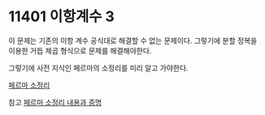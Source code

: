 # 11401 이항계수 3

이 문제는 기존의 이항 계수 공식대로 해결할 수 없는 문제이다.
그렇기에 분할 정복을 이용한 거듭 제곱 형식으로 문제를 해결해야한다.

그렇기에 사전 지식인 페르마의 소정리를 미리 알고 가야한다.

[페르마 소정리](https://namu.wiki/w/%ED%8E%98%EB%A5%B4%EB%A7%88%EC%9D%98%20%EC%86%8C%EC%A0%95%EB%A6%AChttps://dthumb-phinf.pstatic.net/?src=%22https%3A%2F%2Fssl.pstatic.net%2Fimages.se2%2Fsmedit%2F2016%2F7%2F21%2Fiqvxrrkza7ep7p.jpg%22&type=w2https://dthumb-phinf.pstatic.net/?src=%22https%3A%2F%2Fssl.pstatic.net%2Fimages.se2%2Fsmedit%2F2016%2F7%2F21%2Fiqvxrrkza7ep7p.jpg%22&type=w2https://dthumb-phinf.pstatic.net/?src=%22https%3A%2F%2Fssl.pstatic.net%2Fimages.se2%2Fsmedit%2F2016%2F7%2F21%2Fiqvxrrkza7ep7p.jpg%22&type=w2https://namu.wiki/w/%ED%8E%98%EB%A5%B4%EB%A7%88%EC%9D%98%20%EC%86%8C%EC%A0%95%EB%A6%AC)

참고
[페르마 소정리 내용과 증명](https://m.blog.naver.com/a4gkyum/220768006509)